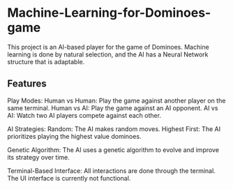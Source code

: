 # Machine-Learning-for-Dominoes-game
This project is an AI-based player for the game of Dominoes. Machine learning is done by natural selection, and the AI has a Neural Network structure that is adaptable.

## Features
Play Modes:
  Human vs Human: Play the game against another player on the same terminal.
  Human vs AI: Play the game against an AI opponent.
  AI vs AI: Watch two AI players compete against each other.
  
AI Strategies:
  Random: The AI makes random moves.
  Highest First: The AI prioritizes playing the highest value dominoes.

Genetic Algorithm: The AI uses a genetic algorithm to evolve and improve its strategy over time.

Terminal-Based Interface: All interactions are done through the terminal. The UI interface is currently not functional.
